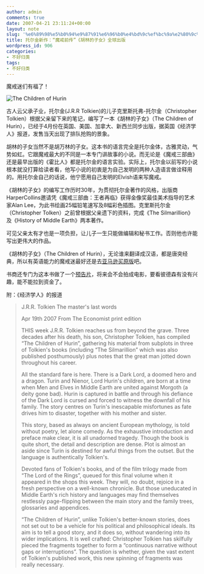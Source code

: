```yaml
---
author: admin
comments: true
date: 2007-04-21 23:11:24+00:00
layout: note
slug: '%e6%89%98%e5%b0%94%e9%87%91%e6%96%b0%e4%bd%9c%ef%bc%9a%e2%80%9c%e9%ad%94%e6%88%92%e5%89%8d%e4%bc%a0%e2%80%9d%e3%80%8a%e8%83%a1%e6%9e%97%e7%9a%84%e5%ad%90%e5%a5%b3%e3%80%8b%e5%85%a8%e7%90%83%e5%87%ba'
title: 托尔金新作：“魔戒前传”《胡林的子女》全球出版
wordpress_id: 906
categories:
- 不好归类
tags:
- 不好归类
---
```


魔戒迷们有福了！

![The Children of Hurin](http://farm1.static.flickr.com/180/467637299_e64ebee09d_m.jpg)

古人云父承子业，托尔金(J.R.R Tolkien)的儿子克里斯托弗-托尔金（Christopher Tolkien）根据父亲留下来的笔记，编写了一本《胡林的子女》（The Children of Hurin），已经于4月份在英国、美国、加拿大、新西兰同步出版，据英国《经济学人》报道，发售当天出现了排队抢购的景象。

胡林的子女当然不是胡万林的子女。这本书的语言完全是托尔金体，古雅灵动，气势如虹。它跟魔戒最大的不同是一本专门讲故事的小说。而无论是《魔戒三部曲》还是最早出版的《霍比人》都是托尔金的语言实验。实际上，托尔金以前写的小说根本就没打算给读者看，他写小说的初衷是为自己发明的两种人造语言做诠释用的。用托尔金自己的话说，他宁愿用自己发明的Elvish语来写魔戒。
 
《胡林的子女》的编写工作历时30年，为贯彻托尔金著作的风格，出版商HarperCollins邀请凭《魔戒三部曲：王者再临》获得金像奖最佳美术指导的艺术家Alan Lee，为此书绘画25幅铅笔速写及8幅彩色插图。克里斯托尔金（Christopher Tolken）之前曾根据父亲遗下的资料，完成《The Silmarillion》及《History of Middle Earth》两本著作。

可见父亲太有才也是一项负担，让儿子一生只能做编辑和秘书工作。否则他也许能写出更伟大的作品。

《胡林的子女》（The Children of Hurin），无论谁来翻译成汉语，都是唐突经典，所以有英语能力的魔戒迷最好还是去[亚马逊买原版](http://www.amazon.co.uk/Children-Hurin-J-R-R-Tolkien/dp/0007246226/ref=pd_bbs_sr_1/026-1923271-8308466?ie=UTF8&s=books&qid=1177188627&sr=8-1)吧。

书商还专门为这本书做了一个[预告片](http://www.bitu.com/tolkien/tolkien-trailer.html)，将来会不会拍成电影，要看彼德森有没有兴趣，能不能拉到资金了。

附：《经济学人》的报道





<blockquote>J.R.R. Tolkien
The master's last words

Apr 19th 2007
From The Economist print edition

THIS week J.R.R. Tolkien reaches us from beyond the grave. Three decades after his death, his son, Christopher Tolkien, has compiled “The Children of Hurin”, gathering his material from subplots in three of Tolkien's books (including “The Silmarillion” which was also published posthumously) plus notes that the great man jotted down throughout his career.

All the standard fare is here. There is a Dark Lord, a doomed hero and a dragon. Turin and Nienor, Lord Hurin's children, are born at a time when Men and Elves in Middle Earth are united against Morgoth (a deity gone bad). Hurin is captured in battle and through his defiance of the Dark Lord is cursed and forced to witness the downfall of his family. The story centres on Turin's inescapable misfortunes as fate drives him to disaster, together with his mother and sister.

This story, based as always on ancient European mythology, is told without poetry, let alone comedy. As the exhaustive introduction and preface make clear, it is all unadorned tragedy. Though the book is quite short, the detail and description are dense. Plot is almost an aside since Turin is destined for awful things from the outset. But the language is authentically Tolkien's.

Devoted fans of Tolkien's books, and of the film trilogy made from “The Lord of the Rings”, queued for this final volume when it appeared in the shops this week. They will, no doubt, rejoice in a fresh perspective on a well-known chronicle. But those uneducated in Middle Earth's rich history and languages may find themselves restlessly page-flipping between the main story and the family trees, glossaries and appendices.

“The Children of Hurin”, unlike Tolkien's better-known stories, does not set out to be a vehicle for his political and philosophical ideals. Its aim is to tell a good story, and it does so, without wandering into its wider implications. It is well crafted: Christopher Tolkien has skilfully pieced the fragments together to form a “continuous narrative without gaps or interruptions”. The question is whether, given the vast extent of Tolkien's published work, this new spinning of fragments was really necessary.

</blockquote>




